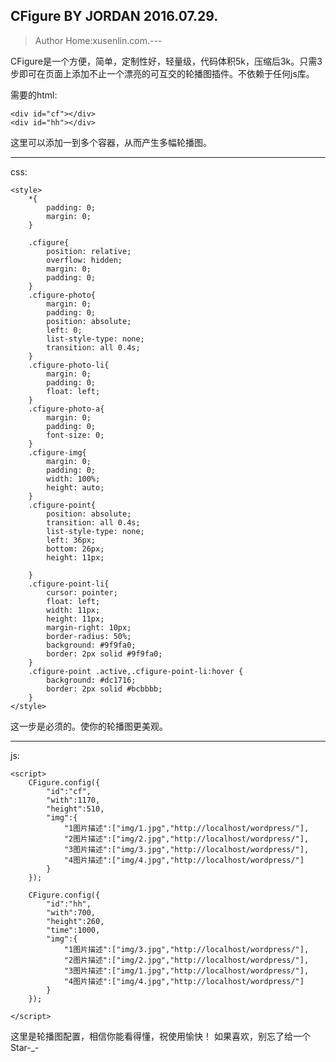 
CFigure BY JORDAN 2016.07.29.
-----------------------------

> Author Home:xusenlin.com.---

CFigure是一个方便，简单，定制性好，轻量级，代码体积5k，压缩后3k。只需3步即可在页面上添加不止一个漂亮的可互交的轮播图插件。不依赖于任何js库。

需要的html:

    <div id="cf"></div>
    <div id="hh"></div>

这里可以添加一到多个容器，从而产生多幅轮播图。


----------
css:

    <style>
		*{
			padding: 0;
			margin: 0;
		}

		.cfigure{
			position: relative;
			overflow: hidden;
			margin: 0;
			padding: 0;
		}
		.cfigure-photo{
			margin: 0;
			padding: 0;
			position: absolute;
			left: 0;
			list-style-type: none;
			transition: all 0.4s;
		}
		.cfigure-photo-li{
			margin: 0;
			padding: 0;
			float: left;
		}
		.cfigure-photo-a{
			margin: 0;
			padding: 0;
			font-size: 0;
		}
		.cfigure-img{
			margin: 0;
			padding: 0;
			width: 100%;
			height: auto;
		}
		.cfigure-point{
			position: absolute;
			transition: all 0.4s;
			list-style-type: none;
			left: 36px;
			bottom: 26px;
			height: 11px;

		}
		.cfigure-point-li{
			cursor: pointer;
			float: left;
			width: 11px;
			height: 11px;
			margin-right: 10px;
			border-radius: 50%;
			background: #9f9fa0;
			border: 2px solid #9f9fa0;
		}
		.cfigure-point .active,.cfigure-point-li:hover {
			background: #dc1716;
			border: 2px solid #bcbbbb;
		}
	</style>

这一步是必须的。使你的轮播图更美观。


----------

js:

    <script>
    	CFigure.config({
    		"id":"cf",
    		"with":1170,
    		"height":510,
    		"img":{
    			"1图片描述":["img/1.jpg","http://localhost/wordpress/"],
    			"2图片描述":["img/2.jpg","http://localhost/wordpress/"],
    			"3图片描述":["img/3.jpg","http://localhost/wordpress/"],
    			"4图片描述":["img/4.jpg","http://localhost/wordpress/"]
    		}
    	});
    
    	CFigure.config({
    		"id":"hh",
    		"with":700,
    		"height":260,
    		"time":1000,
    		"img":{
    			"1图片描述":["img/3.jpg","http://localhost/wordpress/"],
    			"2图片描述":["img/2.jpg","http://localhost/wordpress/"],
    			"3图片描述":["img/1.jpg","http://localhost/wordpress/"],
    			"4图片描述":["img/4.jpg","http://localhost/wordpress/"]
    		}
    	});
    
    </script>

这里是轮播图配置，相信你能看得懂，祝使用愉快！
如果喜欢，别忘了给一个Star-_-